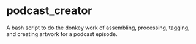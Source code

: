 # podcast_creator
A bash script to do the donkey work of assembling, processing, tagging, and creating artwork for a podcast episode.
